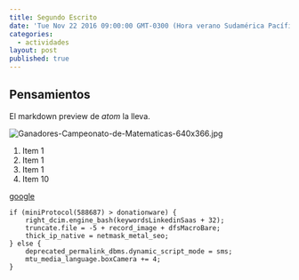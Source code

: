 ```yaml
---
title: Segundo Escrito
date: 'Tue Nov 22 2016 09:00:00 GMT-0300 (Hora verano Sudamérica Pacífico)'
categories:
  - actividades
layout: post
published: true
---
```


## Pensamientos

El markdown preview de _atom_ la lleva.

![Ganadores-Campeonato-de-Matematicas-640x366.jpg]({{site.baseurl}}/media/Ganadores-Campeonato-de-Matematicas-640x366.jpg)


1. Item 1
1. Item 1
1. Item 1
1. Item 10

[google](google.com "hey")

```
if (miniProtocol(588687) > donationware) {
    right_dcim.engine_bash(keywordsLinkedinSaas + 32);
    truncate.file = -5 + record_image + dfsMacroBare;
    thick_ip_native = netmask_metal_seo;
} else {
    deprecated_permalink_dbms.dynamic_script_mode = sms;
    mtu_media_language.boxCamera += 4;
}
```
